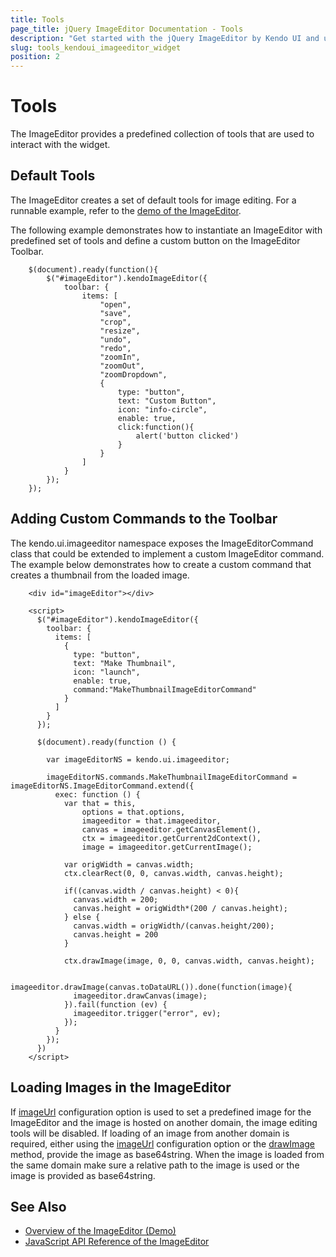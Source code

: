 ```yaml
---
title: Tools
page_title: jQuery ImageEditor Documentation - Tools
description: "Get started with the jQuery ImageEditor by Kendo UI and use its tools."
slug: tools_kendoui_imageeditor_widget
position: 2
---
```


# Tools

The ImageEditor provides a predefined collection of tools that are used to interact with the widget.

## Default Tools

The ImageEditor creates a set of default tools for image editing. For a runnable example, refer to the [demo of the ImageEditor](https://demos.telerik.com/kendo-ui/editor/index).

The following example demonstrates how to instantiate an ImageEditor with predefined set of tools and define a custom button on the ImageEditor Toolbar.
```
    $(document).ready(function(){
        $("#imageEditor").kendoImageEditor({
            toolbar: {
                items: [
                    "open",
                    "save",
                    "crop",
                    "resize",
                    "undo",
                    "redo",
                    "zoomIn",
                    "zoomOut",
                    "zoomDropdown",
                    {
                        type: "button",
                        text: "Custom Button",
                        icon: "info-circle",
                        enable: true,
                        click:function(){
                            alert('button clicked')
                        }
                    }
                ]
            }
        });
    });
```

## Adding Custom Commands to the Toolbar

The kendo.ui.imageeditor namespace exposes the ImageEditorCommand class that could be extended to implement a custom ImageEditor command. The example below demonstrates how to create a custom command that creates a thumbnail from the loaded image.

```
    <div id="imageEditor"></div>

    <script>
      $("#imageEditor").kendoImageEditor({
        toolbar: {
          items: [
            {
              type: "button",
              text: "Make Thumbnail",
              icon: "launch",
              enable: true,
              command:"MakeThumbnailImageEditorCommand"
            }
          ]
        }
      });

      $(document).ready(function () {

        var imageEditorNS = kendo.ui.imageeditor;

        imageEditorNS.commands.MakeThumbnailImageEditorCommand = imageEditorNS.ImageEditorCommand.extend({
          exec: function () {
            var that = this,
                options = that.options,
                imageeditor = that.imageeditor,
                canvas = imageeditor.getCanvasElement(),
                ctx = imageeditor.getCurrent2dContext(),
                image = imageeditor.getCurrentImage();

            var origWidth = canvas.width;
            ctx.clearRect(0, 0, canvas.width, canvas.height);

            if((canvas.width / canvas.height) < 0){
              canvas.width = 200;
              canvas.height = origWidth*(200 / canvas.height);
            } else {
              canvas.width = origWidth/(canvas.height/200);
              canvas.height = 200
            }

            ctx.drawImage(image, 0, 0, canvas.width, canvas.height);

            imageeditor.drawImage(canvas.toDataURL()).done(function(image){
              imageeditor.drawCanvas(image);
            }).fail(function (ev) {
              imageeditor.trigger("error", ev);
            });
          }
        });
      })
    </script>
```

## Loading Images in the ImageEditor

If [imageUrl](/api/javascript/ui/imageeditor/configuration/imageurl) configuration option is used to set a predefined image for the ImageEditor and the image is hosted on another domain, the image editing tools will be disabled. If loading of an image from another domain is required, either using the [imageUrl](/api/javascript/ui/imageeditor/configuration/imageurl) configuration option or the [drawImage](/api/javascript/ui/imageeditor/methods/drawimage) method, provide the image as base64string. When the image is loaded from the same domain make sure a relative path to the image is used or the image is provided as base64string.

## See Also

* [Overview of the ImageEditor (Demo)](https://demos.telerik.com/kendo-ui/imageeditor/index)
* [JavaScript API Reference of the ImageEditor](/api/javascript/ui/imageeditor)
